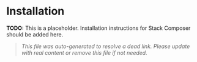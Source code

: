 # Installation

**TODO:** This is a placeholder. Installation instructions for Stack Composer should be added here.

> _This file was auto-generated to resolve a dead link. Please update with real content or remove this file if not needed._
